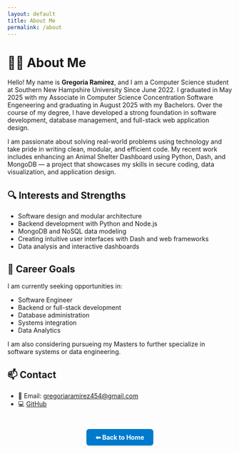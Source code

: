 ```yaml
---
layout: default
title: About Me
permalink: /about
---
```


# 👩‍💻 About Me

Hello! My name is **Gregoria Ramirez**, and I am a Computer Science student at Southern New Hampshire University Since June 2022.
I graduated in May 2025 with my Associate in Computer Science Concentration Software Engeneering and graduating in August 2025 with my Bachelors. 
Over the course of my degree, I have developed a strong foundation in software development, database management, and full-stack web application design.

I am passionate about solving real-world problems using technology and take pride in writing clean, modular, and efficient code. 
My recent work includes enhancing an Animal Shelter Dashboard using Python, Dash, and MongoDB — a project that showcases my skills in secure coding, data visualization, and application design.

## 🔍 Interests and Strengths

- Software design and modular architecture
- Backend development with Python and Node.js
- MongoDB and NoSQL data modeling
- Creating intuitive user interfaces with Dash and web frameworks
- Data analysis and interactive dashboards

## 🎯 Career Goals

I am currently seeking opportunities in:
 
- Software Engineer
- Backend or full-stack development
- Database administration
- Systems integration
- Data Analytics

I am also considering pursueing my Masters to further specialize in software systems or data engineering.


## 📫 Contact

- 📧 Email: gregoriaramirez454@gmail.com     
- 💻 [GitHub](https://github.com/GregoriaRamirez)


<div style="text-align: center; margin-top: 3em;">
  <a href="/" style="
    display: inline-block;
    padding: 10px 20px;
    background-color: #007acc;
    color: white;
    border-radius: 6px;
    text-decoration: none;
    font-weight: bold;
    box-shadow: 0 2px 4px rgba(0,0,0,0.1);
  ">⬅ Back to Home</a>
</div>



